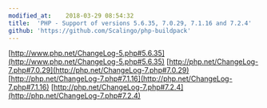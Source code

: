 ```yaml
---
modified_at:	2018-03-29 08:54:32
title:	'PHP - Support of versions 5.6.35, 7.0.29, 7.1.16 and 7.2.4'
github: 'https://github.com/Scalingo/php-buildpack'
---
```


[http://www.php.net/ChangeLog-5.php#5.6.35](http://www.php.net/ChangeLog-5.php#5.6.35)
[http://php.net/ChangeLog-7.php#7.0.29](http://php.net/ChangeLog-7.php#7.0.29)
[http://php.net/ChangeLog-7.php#7.1.16](http://php.net/ChangeLog-7.php#7.1.16)
[http://php.net/ChangeLog-7.php#7.2.4](http://php.net/ChangeLog-7.php#7.2.4)
